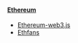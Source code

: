 #### [Ethereum](https://github.com/ethereum)
  * [Ethereum-web3.js](https://github.com/ethereum/web3.js)
  * [Ethfans](https://ethfans.org/)
